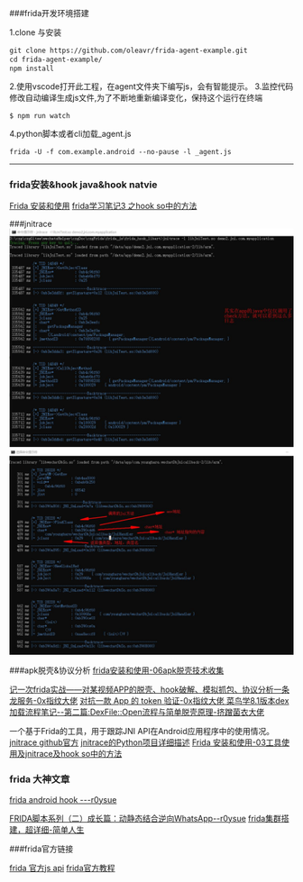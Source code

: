 ###frida开发环境搭建

1.clone 与安装

~~~
git clone https://github.com/oleavr/frida-agent-example.git
cd frida-agent-example/
npm install
~~~

2.使用vscode打开此工程，在agent文件夹下编写js，会有智能提示。
3.监控代码修改自动编译生成js文件,为了不断地重新编译变化，保持这个运行在终端
~~~
$ npm run watch
~~~
4.python脚本或者cli加载_agent.js
~~~
frida -U -f com.example.android --no-pause -l _agent.js
~~~

---

### frida安装&hook java&hook natvie
[Frida 安装和使用](https://www.jianshu.com/p/bab4f4714d98)
[frida学习笔记3 之hook so中的方法](https://www.toutiao.com/a6870403828995326472/)



###jnitrace 
![jnitrace](frida_js/images/jnitrace/jnitrace01.jpg)
![jnitrace](frida_js/images/jnitrace/jnitraceDemo2.jpg)

###apk脱壳&协议分析
[frida安装和使用-06apk脱壳技术收集](https://www.jianshu.com/writer#/notebooks/16764822/notes/78711805)


[记一次frida实战——对某视频APP的脱壳、hook破解、模拟抓包、协议分析一条龙服务-0x指纹大佬](https://bbs.pediy.com/thread-258776.htm)
[对抗一款 App 的 token 验证-0x指纹大佬 ](https://bbs.pediy.com/thread-259455.htm)
[菜鸟学8.1版本dex加载流程笔记--第二篇:DexFile::Open流程与简单脱壳原理-挤蹭菌衣大佬](https://bbs.pediy.com/thread-257917.htm)




一个基于Frida的工具，用于跟踪JNI API在Android应用程序中的使用情况。
[jnitrace github官方](https://github.com/chame1eon/jnitrace)
[jnitrace的Python项目详细描述](https://www.cnpython.com/pypi/jnitrace)
[Frida 安装和使用-03工具使用及jnitrace及hook so中的方法](https://eternalsakura13.com/2020/07/04/frida/)



### frida 大神文章
 
[frida android hook ---r0ysue](https://eternalsakura13.com/2020/07/04/frida/)

[FRIDA脚本系列（二）成长篇：动静态结合逆向WhatsApp--r0ysue]( https://github.com/r0ysue/AndroidSecurityStudy/tree/master/FRIDA/B02)
[frida集群搭建，超详细-简单人生](https://bbs.pediy.com/thread-262232.htm)

###frida官方链接

[frida 官方js api](https://frida.re/docs/javascript-api/)
[frida官方教程](https://frida.re/docs/functions/)